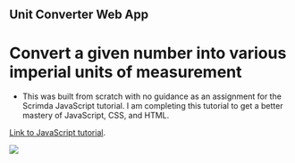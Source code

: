 ## Unit Converter Web App

# Convert a given number into various imperial units of measurement

- This was built from scratch with no guidance as an assignment for the Scrimda JavaScript tutorial. I am completing this tutorial to get a better mastery of JavaScript, CSS, and HTML. 

[Link to JavaScript tutorial](https://scrimba.com/learn/learnjavascript).

![](https://github.com/mattleesounds/UnitConverter_WebApp/blob/main/UnitConverterScreenShot.png)
